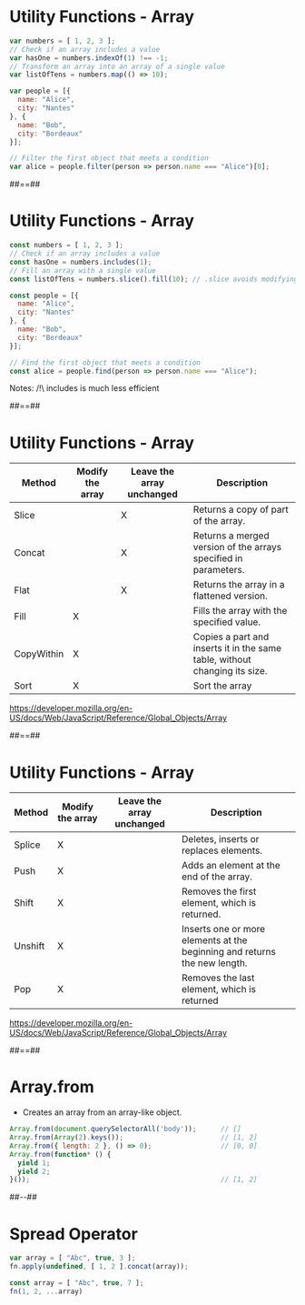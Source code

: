 <!-- .slide: class="with-code" -->

# Utility Functions - Array

```javascript
var numbers = [ 1, 2, 3 ];
// Check if an array includes a value 
var hasOne = numbers.indexOf(1) !== -1;
// Transform an array into an array of a single value
var listOfTens = numbers.map(() => 10);

var people = [{
  name: "Alice",
  city: "Nantes"
}, {
  name: "Bob",
  city: "Bordeaux"
}];

// Filter the first object that meets a condition
var alice = people.filter(person => person.name === "Alice")[0];
```

##==##

<!-- .slide: class="with-code" -->

# Utility Functions - Array

```javascript
const numbers = [ 1, 2, 3 ];
// Check if an array includes a value
const hasOne = numbers.includes(1);
// Fill an array with a single value
const listOfTens = numbers.slice().fill(10); // .slice avoids modifying numbers

const people = [{
  name: "Alice",
  city: "Nantes"
}, {
  name: "Bob",
  city: "Bordeaux"
}];

// Find the first object that meets a condition
const alice = people.find(person => person.name === "Alice");
```

Notes:
/!\ includes is much less efficient

##==##

<!-- .slide: class="with-code" -->

# Utility Functions - Array

|Method|Modify the array|Leave the array unchanged|Description|
|-|-|-|-|
|Slice||X| Returns a copy of part of the array.|
|Concat||X| Returns a merged version of the arrays specified in parameters.|
|Flat||X|Returns the array in a flattened version.|
|Fill|X||Fills the array with the specified value.|
|CopyWithin|X|| Copies a part and inserts it in the same table, without changing its size.|
|Sort|X||Sort the array|

https://developer.mozilla.org/en-US/docs/Web/JavaScript/Reference/Global_Objects/Array
<!-- .element: class="credits" -->

##==##

<!-- .slide: class="" -->

# Utility Functions - Array

|Method|Modify the array|Leave the array unchanged|Description|
|-|-|-|-|
|Splice|X|| Deletes, inserts or replaces elements.|
|Push|X||Adds an element at the end of the array.|
|Shift|X|| Removes the first element, which is returned.|
|Unshift|X|| Inserts one or more elements at the beginning and returns the new length.|
|Pop|X||Removes the last element, which is returned|

https://developer.mozilla.org/en-US/docs/Web/JavaScript/Reference/Global_Objects/Array
<!-- .element: class="credits" -->

##==##

<!-- .slide: class="with-code" -->

# Array.from

- Creates an array from an array-like object.

```javascript
Array.from(document.querySelectorAll('body'));      // []
Array.from(Array(2).keys());                        // [1, 2]
Array.from({ length: 2 }, () => 0);                 // [0, 0]
Array.from(function* () {
  yield 1;
  yield 2;
}());                                               // [1, 2]
```
<!-- .element: class="fragment" -->

##--##

<!-- .slide: class="with-code" -->

# Spread Operator

```javascript
var array = [ "Abc", true, 3 ];
fn.apply(undefined, [ 1, 2 ].concat(array));
```
<!-- .element: class="fragment" -->

```javascript
const array = [ "Abc", true, 7 ];
fn(1, 2, ...array)
```
<!-- .element: class="fragment" -->

